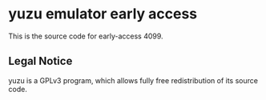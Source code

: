 yuzu emulator early access
=============

This is the source code for early-access 4099.

## Legal Notice

yuzu is a GPLv3 program, which allows fully free redistribution of its source code.